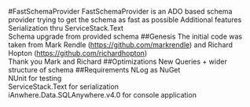 #FastSchemaProvider 
FastSchemaProvider is an ADO based schema provider trying to get the schema as fast as possible
Additional features
Serialization thru ServiceStack.Text  
Schema upgrade from provided schema
##Genesis
The initial code was taken from Mark Rendle (https://github.com/markrendle) and  Richard Hopton (https://github.com/richardhopton)  
Thank you Mark and Richard
##Optimizations
New Queries + wider structure of schema
##Requirements
NLog as NuGet  
NUnit for testing  
ServiceStack.Text for serialization  
iAnwhere.Data.SQLAnywhere.v4.0 for console application